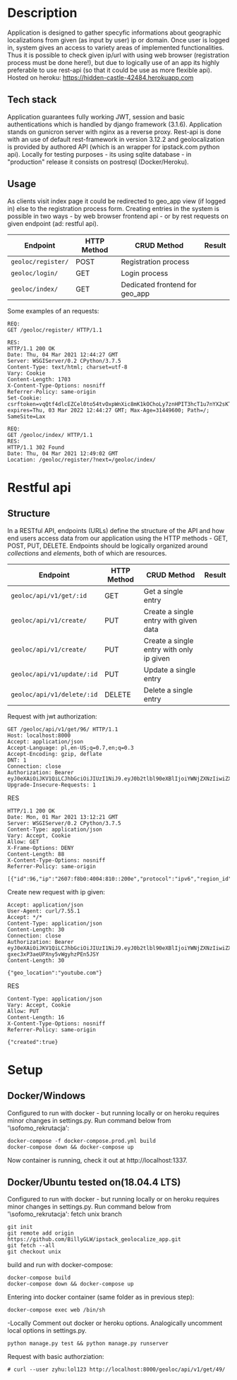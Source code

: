 # Description
Application is designed to gather specyfic informations about geographic localizations from given (as input by user) ip or domain.
Once user is logged in, system gives an access to variety areas of implemented functionalities. Thus it is possible to check given ip/url with using web browser (registration process must be done here!), but due to logically use of an app its highly preferable to use rest-api (so that it could be use as more flexible api). 
Hosted on heroku:
https://hidden-castle-42484.herokuapp.com
## Tech stack
Application guarantees fully working JWT, session and basic authentications which is handled by django framework (3.1.6). Application stands on gunicron server with nginx as a reverse proxy. Rest-api is done with an use of default rest-framework in version 3.12.2 and geolocalization is provided by authored API (which is an wrapper for ipstack.com python api). Locally for testing purposes - its using sqlite database - in "production" release it consists on postresql (Docker/Heroku).

## Usage

As clients visit index page it could be redirected to geo_app view (if logged in) else to the registration process form.
Creating entries in the system is possible in two ways - by web browser frontend api - or by rest requests on given endpoint (ad: restful api).

Endpoint |HTTP Method | CRUD Method | Result
-- | -- |-- |--
`geoloc/register/` | POST | Registration process
`geoloc/login/` | GET | Login process
`geoloc/index/` | GET | Dedicated frontend for geo_app

Some examples of an requests:
```
REQ:
GET /geoloc/register/ HTTP/1.1

RES:
HTTP/1.1 200 OK
Date: Thu, 04 Mar 2021 12:44:27 GMT
Server: WSGIServer/0.2 CPython/3.7.5
Content-Type: text/html; charset=utf-8
Vary: Cookie
Content-Length: 1703
X-Content-Type-Options: nosniff
Referrer-Policy: same-origin
Set-Cookie:  csrftoken=vqQtf4dlcEZCel0to54tvOxpWnXic8mK1kOChoLy7znHPIT3hcT1u7nYX2sKTh0g; expires=Thu, 03 Mar 2022 12:44:27 GMT; Max-Age=31449600; Path=/; SameSite=Lax

```

```
REQ:
GET /geoloc/index/ HTTP/1.1
RES:
HTTP/1.1 302 Found
Date: Thu, 04 Mar 2021 12:49:02 GMT
Location: /geoloc/register/?next=/geoloc/index/

```


# Restful api
## Structure
In a RESTful API, endpoints (URLs) define the structure of the API and how end users access data from our application using the HTTP methods - GET, POST, PUT, DELETE. Endpoints should be logically organized around _collections_ and _elements_, both of which are resources.

Endpoint |HTTP Method | CRUD Method | Result
-- | -- |-- |--
`geoloc/api/v1/get/:id` | GET | Get a single entry
`geoloc/api/v1/create/` | PUT | Create a single entry with given data
`geoloc/api/v1/create/` | PUT | Create a single entry with only ip given
`geoloc/api/v1/update/:id` | PUT | Update a single entry
`geoloc/api/v1/delete/:id` | DELETE | Delete a single entry


Request with jwt authorization:
```
GET /geoloc/api/v1/get/96/ HTTP/1.1
Host: localhost:8000
Accept: application/json
Accept-Language: pl,en-US;q=0.7,en;q=0.3
Accept-Encoding: gzip, deflate
DNT: 1
Connection: close
Authorization: Bearer eyJ0eXAiOiJKV1QiLCJhbGciOiJIUzI1NiJ9.eyJ0b2tlbl90eXBlIjoiYWNjZXNzIiwiZXhwIjoxNjE0NjA0NjI4LCJqdGkiOiIyZmYxYzNlNjE5YWQ0NWFmYjQwNjdlNmNmNzA5ZDEzNiIsInVzZXJfaWQiOjF9.C3CuiWYRwQ2RIKxeoBNTrJ4t533IH8Jp85BOwZZyCr0
Upgrade-Insecure-Requests: 1
```
RES
```
HTTP/1.1 200 OK
Date: Mon, 01 Mar 2021 13:12:21 GMT
Server: WSGIServer/0.2 CPython/3.7.5
Content-Type: application/json
Vary: Accept, Cookie
Allow: GET
X-Frame-Options: DENY
Content-Length: 88
X-Content-Type-Options: nosniff
Referrer-Policy: same-origin

[{"id":96,"ip":"2607:f8b0:4004:810::200e","protocol":"ipv6","region_id":72,"user_id":1}]
```

Create new request with ip given:
```
Accept: application/json
User-Agent: curl/7.55.1
Accept: */*
Content-Type: application/json
Content-Length: 30
Connection: close
Authorization: Bearer eyJ0eXAiOiJKV1QiLCJhbGciOiJIUzI1NiJ9.eyJ0b2tlbl90eXBlIjoiYWNjZXNzIiwiZXhwIjoxNjE0ODYyOTEwLCJqdGkiOiJhYjAwNmJjOTg4ZWM0ZWFhYjRhNDAxM2EzMWY5NzY2MiIsInVzZXJfaWQiOjF9.XUBWpVuGhzwpP-gxec3xP3aeUPXny5vWgyhzPEn5JSY
Content-Length: 30

{"geo_location":"youtube.com"}
```
RES
```
Content-Type: application/json
Vary: Accept, Cookie
Allow: PUT
Content-Length: 16
X-Content-Type-Options: nosniff
Referrer-Policy: same-origin

{"created":true}
```


# Setup

## Docker/Windows
Configured to run with docker - but running locally or on heroku requires minor changes in settings.py. Run command below from '\sofomo_rekrutacja\':
```
docker-compose -f docker-compose.prod.yml build
docker-compose down && docker-compose up
```
Now container is running, check it out at http://localhost:1337.

## Docker/Ubuntu tested on(18.04.4 LTS)
Configured to run with docker - but running locally or on heroku requires minor changes in settings.py. Run command below from '\sofomo_rekrutacja\':
fetch unix branch
```
git init
git remote add origin https://github.com/BillyGLW/ipstack_geolocalize_app.git
git fetch --all
git checkout unix
```
build and run with docker-compose:
```
docker-compose build
docker-compose down && docker-compose up
```

Entering into docker container (same folder as in previous step):
```
docker-compose exec web /bin/sh
```

-Locally
Comment out docker or heroku options. Analogically uncomment local options in settings.py.
```
python manage.py test && python manage.py runserver
``` 



Request with basic authorziation:

```
# curl --user zyhu:lol123 http://localhost:8000/geoloc/api/v1/get/49/
```

